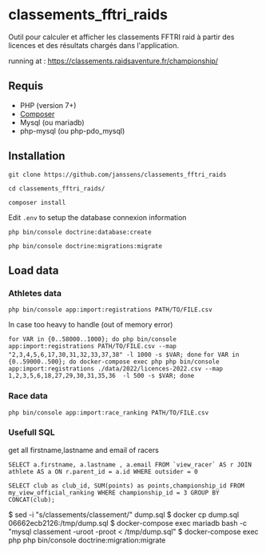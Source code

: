 # classements_fftri_raids

Outil pour calculer et afficher les classements FFTRI raid 
à partir des licences et des résultats chargés dans l'application.

running at : https://classements.raidsaventure.fr/championship/

## Requis
* PHP (version 7+)
* [Composer](https://getcomposer.org/)
* Mysql (ou mariadb)
* php-mysql (ou php-pdo_mysql)

## Installation

``git clone https://github.com/janssens/classements_fftri_raids``

``cd classements_fftri_raids/``

``composer install ``

Edit ``.env`` to setup the database connexion information

``php bin/console doctrine:database:create``

``php bin/console doctrine:migrations:migrate``

## Load data

### Athletes data

``php bin/console app:import:registrations PATH/TO/FILE.csv``

In case too heavy to handle (out of memory error)

``for VAR in {0..58000..1000}; do php bin/console app:import:registrations PATH/TO/FILE.csv --map "2,3,4,5,6,17,30,31,32,33,37,38" -l 1000 -s $VAR; done``
``for VAR in {0..59000..500}; do docker-compose exec php php bin/console app:import:registrations ./data/2022/licences-2022.csv --map 1,2,3,5,6,18,27,29,30,31,35,36  -l 500 -s $VAR; done``

### Race data

``php bin/console app:import:race_ranking PATH/TO/FILE.csv``

### Usefull SQL

get all firstname,lastname and email of racers

``SELECT a.firstname, a.lastname , a.email FROM `view_racer` AS r JOIN athlete AS a ON r.parent_id = a.id WHERE outsider = 0``

``SELECT club as club_id, SUM(points) as points,championship_id
FROM my_view_official_ranking
WHERE championship_id = 3
GROUP BY CONCAT(club);``


$ sed -i "s/classements/classement/" dump.sql
$ docker cp dump.sql 06662ecb2126:/tmp/dump.sql
$ docker-compose exec mariadb bash -c "mysql classement -uroot -proot < /tmp/dump.sql"
$ docker-compose exec php php bin/console doctrine:migration:migrate